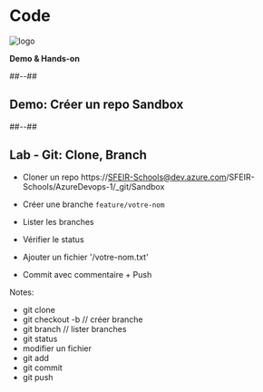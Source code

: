 <!-- .slide: class="transition bg-pink" -->
# Code
![logo](./assets/images/services/repos/logo.svg)

**Demo & Hands-on**

##--##
## Demo: Créer un repo Sandbox


##--##
## Lab - Git: Clone, Branch

- Cloner un repo
    https://SFEIR-Schools@dev.azure.com/SFEIR-Schools/AzureDevops-1/_git/Sandbox

- Créer une branche 
    `feature/votre-nom`
- Lister les branches
- Vérifier le status
- Ajouter un fichier '/votre-nom.txt'
- Commit avec commentaire + Push

Notes:
- git clone
- git checkout -b // créer branche
- git branch // lister branches
- git status
- modifier un fichier
- git add
- git commit 
- git push

